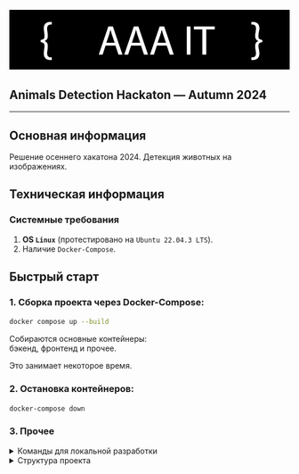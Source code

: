 ![](./data/logo-black.png)

## Animals Detection Hackaton — Autumn 2024

---

## Основная информация

Решение осеннего хакатона 2024. Детекция животных на изображениях.

## Техническая информация 

### Системные требования

1. **OS `Linux`** (протестировано на `Ubuntu 22.04.3 LTS`).
2. Наличие `Docker-Compose`.


## Быстрый старт

### 1. Сборка проекта через Docker-Compose:
```bash
docker compose up --build
```

Собираются основные контейнеры: \
бэкенд, фронтенд и прочее.  

Это занимает некоторое время.

### 2. Остановка контейнеров:

```bash
docker-compose down
```

### 3. Прочее

<details>
  <summary>Команды для локальной разработки</summary>

1. Локальная сборка проекта
   ```bash
   make setup
   ```
2. Запуск тестирования
    ```bash
    make tests
    ```
3. Запуск линтера кода
    ```bash
    make lint
    ```
   
4. Справочная информация по всем командам
    ```bash
    make help
    ```
</details>

<details>
  <summary>Структура проекта</summary>

```linux
.
├── animals          <--- Основной код
│   ├── backend      <--- Бекенд
│   └── frontend     <--- Фронтенд
├── data             <--- Используемые данные
├── docker           <--- Докер-файлы
├── docs             <--- Документация
├── notebooks        <--- Тестирование гипотез, ноутбуки
└── tests            <--- Тесты
```
</details>